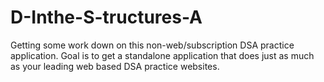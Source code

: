 # D-Inthe-S-tructures-A
Getting some work down on this non-web/subscription DSA practice application. Goal is to get a standalone application that does just as much as your leading web based DSA practice websites.
